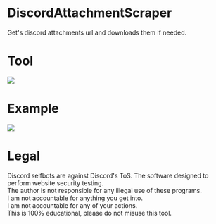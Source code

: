 # DiscordAttachmentScraper
 Get's discord attachments url and downloads them if needed.

# Tool
![](https://i.ibb.co/RSTVk7s/tool.png)

# Example
![](https://i.ibb.co/QPnkLqs/example.png)

  
# Legal
 Discord selfbots are against Discord's ToS.
 The software designed to perform website security testing.<br/>
 The author is not responsible for any illegal use of these programs.<br/>
 I am not accountable for anything you get into.<br/>
 I am not accountable for any of your actions.<br/>
 This is 100% educational, please do not misuse this tool.
 
